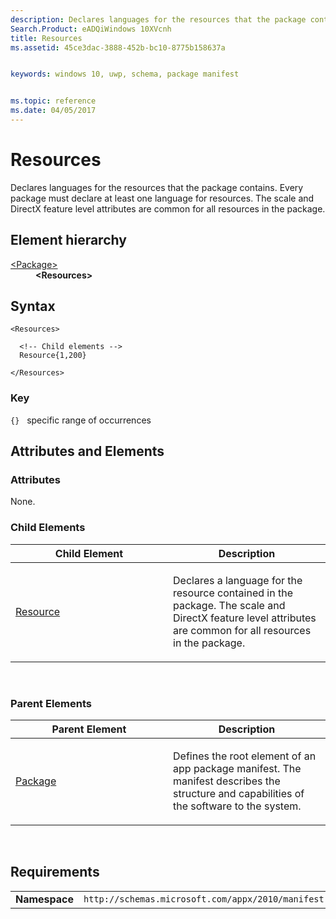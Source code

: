 ```yaml
---
description: Declares languages for the resources that the package contains.
Search.Product: eADQiWindows 10XVcnh
title: Resources
ms.assetid: 45ce3dac-3888-452b-bc10-8775b158637a


keywords: windows 10, uwp, schema, package manifest


ms.topic: reference
ms.date: 04/05/2017
---
```


# Resources

Declares languages for the resources that the package contains. Every package must declare at least one language for resources. The scale and DirectX feature level attributes are common for all resources in the package.

## Element hierarchy

<dl>
<dt><a href="element-package.md">&lt;Package&gt;</a></dt>
<dd><b>&lt;Resources&gt;</b></dd>
</dl>

## Syntax

``` syntax
<Resources>

  <!-- Child elements -->
  Resource{1,200}

</Resources>
```

### Key

`{}`   specific range of occurrences
## Attributes and Elements


### Attributes

None.

### Child Elements

<table>
<colgroup>
<col width="50%" />
<col width="50%" />
</colgroup>
<thead>
<tr class="header">
<th>Child Element</th>
<th>Description</th>
</tr>
</thead>
<tbody>
<tr class="odd">
<td><a href="element-resource.md">Resource</a> </td>
<td><p>Declares a language for the resource contained in the package. The scale and DirectX feature level attributes are common for all resources in the package.</p></td>
</tr>
</tbody>
</table>

 

### Parent Elements

<table>
<colgroup>
<col width="50%" />
<col width="50%" />
</colgroup>
<thead>
<tr class="header">
<th>Parent Element</th>
<th>Description</th>
</tr>
</thead>
<tbody>
<tr class="odd">
<td><a href="element-package.md">Package</a> </td>
<td><p>Defines the root element of an app package manifest. The manifest describes the structure and capabilities of the software to the system.</p></td>
</tr>
</tbody>
</table>

 

## Requirements

|               |                                                             |
|---------------|-------------------------------------------------------------|
| **Namespace** | `http://schemas.microsoft.com/appx/2010/manifest` |

 

 



